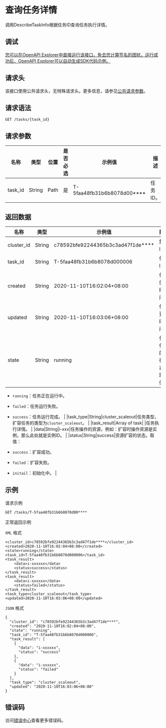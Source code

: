 # 查询任务详情

调用DescribeTaskInfo根据任务ID查询任务执行详情。

## 调试

[您可以在OpenAPI Explorer中直接运行该接口，免去您计算签名的困扰。运行成功后，OpenAPI Explorer可以自动生成SDK代码示例。](https://api.aliyun.com/#product=CS&api=DescribeTaskInfo&type=ROA&version=2015-12-15)

## 请求头

该接口使用公共请求头，无特殊请求头。更多信息，请参见[公共请求参数](~~167755~~)。

## 请求语法

```
GET /tasks/{task_id} 
```

## 请求参数

|名称|类型|位置|是否必选|示例值|描述|
|--|--|--|----|---|--|
|task\_id|String|Path|是|T-5faa48fb31b6b8078d00\*\*\*\*|任务ID。 |

## 返回数据

|名称|类型|示例值|描述|
|--|--|---|--|
|cluster\_id|String|c78592bfe92244365b3c3ad47f1de\*\*\*\*|集群ID。 |
|task\_id|String|T-5faa48fb31b6b8078d000006|任务ID。 |
|created|String|2020-11-10T16:02:04+08:00|任务创建时间。 |
|updated|String|2020-11-10T16:03:06+08:00|任务更新时间。 |
|state|String|running|代表任务的运行状态。取值：

 -   `running`：任务正在运行中。
-   `failed`：任务运行失败。
-   `success`：任务运行完成。 |
|task\_type|String|cluster\_scaleout|任务类型，扩容任务的类型为`cluster_scaleout`。 |
|task\_result|Array of task| |任务执行详情。 |
|data|String|i-xxx|任务操作的资源，例如：扩容时操作资源是实例，那么此处就是实例ID。 |
|status|String|success|资源扩容的状态。取值：

 -   `success`：扩容成功。
-   `failed`：扩容失败。
-   `initail`：初始化中。 |

## 示例

请求示例

```
GET /tasks/T-5faa48fb31b6b8078d00****
```

正常返回示例

`XML` 格式

```
<cluster_id>c78592bfe92244365b3c3ad47f1de****</cluster_id>
<created>2020-11-10T16:02:04+08:00</created>
<state>running</state>
<task_id>T-5faa48fb31b6b8078d000006</task_id>
<task_result>
    <data>i-xxxxxx</data>
    <status>success</status>
</task_result>
<task_result>
    <data>i-xxxxxx</data>
    <status>failed</status>
</task_result>
<task_type>cluster_scaleout</task_type>
<updated>2020-11-10T16:03:06+08:00</updated>
```

`JSON` 格式

```
{
  "cluster_id": "c78592bfe92244365b3c3ad47f1de****",
  "created": "2020-11-10T16:02:04+08:00",
  "state": "running",
  "task_id": "T-5faa48fb31b6b8078d000006",
  "task_result": [
    {
      "data": "i-xxxxxx",
      "status": "success"
    },
    {
      "data": "i-xxxxxx",
      "status": "failed"
    }
  ],
  "task_type": "cluster_scaleout",
  "updated": "2020-11-10T16:03:06+08:00"
}
```

## 错误码

访问[错误中心](https://error-center.alibabacloud.com/status/product/CS)查看更多错误码。

